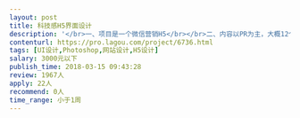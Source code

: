 ```yaml
---                
layout: post       
title: 科技感H5界面设计           
description: '</br>一、项目是一个微信营销H5</br></br>二、内容以PR为主，大概12个页面</br></br>三、时间较为紧迫，需要时间充裕，活好又快的设计师负责</br>'     
contenturl: https://pro.lagou.com/project/6736.html      
tags: [UI设计,Photoshop,网站设计,H5设计]            
salary: 3000元以下          
publish_time: 2018-03-15 09:43:28         
review: 1967人                   
apply: 22人                   
recommend: 0人                   
time_range: 小于1周              
---                 
```

